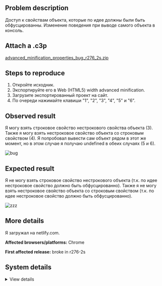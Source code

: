 ## Problem description

Доступ к свойствам объекта, которые по идее должны были быть обфусцированны. Изменение поведения при выводе самого объекта в консоль.

## Attach a .c3p

[advanced_minification_properties_bug_r276_2s.zip](https://github.com/WilsonPercival/WilsonPercival/files/7796734/advanced_minification_properties_bug_r276_2s.zip)

## Steps to reproduce

1. Откройте исходник.
2. Экспортируйте его в Web (HTML5) width advanced minification.
3. Загрузите экспортированный проект на сайт.
4. По очереди нажимайте клавиши "1", "2", "3", "4", "5" и "6".

## Observed result

Я могу взять строковое свойство нестрокового свойства объекта (3). Также я могу взять нестроковое свойство объекта со строковым свойством (4). Я попробовал вывести сам объект рядом в этот же момент, но в этом случае я получаю undefined в обеих случаях (5 и 6).

![bug](https://user-images.githubusercontent.com/91274932/147833694-cfc0cd2d-2d9d-4ced-95f9-5f6a09fc98a2.png)

## Expected result

Я не могу взять строковое свойство нестрокового объекта (т.к. по идее нестроковое свойство должно быть обфусцированно). Также я не могу взять нестроковое свойство объекта со строковым свойством (т.к. по идее нестроковое свойство должно быть обфусцированно).

![zzz](https://user-images.githubusercontent.com/91274932/147833911-e26b3a57-013f-4b87-8dd9-40159ef676c8.png)

## More details

Я загружал на netlify.com.

**Affected browsers/platforms:** Chrome

**First affected release:** broke in r276-2s

## System details

<details><summary>View details</summary>

Platform information
Browser: Chrome
Browser version: 95.0.4638.54
Browser engine: Chromium
Context: browser
Operating system: Windows
Operating system version: 7
Device type: desktop
Device pixel ratio: 1
Logical CPU cores: 2
Approx. device memory: 4 GB
User agent: Mozilla/5.0 (Windows NT 6.1; Win64; x64) AppleWebKit/537.36 (KHTML, like Gecko) Chrome/95.0.4638.54 Safari/537.36
C3 release: r276.2 (stable)
Language setting: en-US

Local storage
Storage quota (approx): 59 gb
Storage usage (approx): 331 mb (0.6%)
Persistant storage: No

Browser support notes
This list contains missing features that are not required, but could improve performance or user experience if supported.

UI effects are disabled in settings.
WebGL 2+ is not supported. Rendering quality and features may be affected.
WebGL information
Version string: WebGL 1.0 (OpenGL ES 2.0 Chromium)
Numeric version: 1
Supports NPOT textures: partial
Supports GPU profiling: no
Supports highp precision: yes
Vendor: Google Inc. (Intel)
Renderer: ANGLE (Intel, Intel(R) HD Graphics Direct3D9Ex vs_3_0 ps_3_0, igdumdim64.dll-10.18.10.4653)
Major performance caveat: no
Maximum texture size: 8192
Point size range: 1 to 256
Extensions:

ANGLE_instanced_arrays
EXT_blend_minmax
EXT_color_buffer_half_float
EXT_float_blend
EXT_frag_depth
EXT_shader_texture_lod
EXT_texture_filter_anisotropic
WEBKIT_EXT_texture_filter_anisotropic
EXT_sRGB
KHR_parallel_shader_compile
OES_element_index_uint
OES_standard_derivatives
OES_texture_float
OES_texture_float_linear
OES_texture_half_float
OES_texture_half_float_linear
OES_vertex_array_object
WEBGL_color_buffer_float
WEBGL_compressed_texture_s3tc
WEBKIT_WEBGL_compressed_texture_s3tc
WEBGL_compressed_texture_s3tc_srgb
WEBGL_debug_renderer_info
WEBGL_debug_shaders
WEBGL_depth_texture
WEBKIT_WEBGL_depth_texture
WEBGL_lose_context
WEBKIT_WEBGL_lose_context
WEBGL_multi_draw
Audio information
System sample rate: 48000 Hz
Output channels: 2
Output interpretation: speakers
Supported decode formats:

WebM Opus (audio/webm; codecs=opus)
Ogg Opus (audio/ogg; codecs=opus)
WebM Vorbis (audio/webm; codecs=vorbis)
Ogg Vorbis (audio/ogg; codecs=vorbis)
MPEG-4 AAC (audio/mp4; codecs=mp4a.40.5)
MP3 (audio/mpeg)
FLAC (audio/flac)
PCM WAV (audio/wav; codecs=1)
Supported encode formats:

WebM Opus (audio/webm; codecs=opus)
Video information
Supported decode formats:

WebM AV1 (video/webm; codecs=av01.0.00M.08)
MP4 AV1 (video/mp4; codecs=av01.0.00M.08)
WebM VP9 (video/webm; codecs=vp9)
WebM VP8 (video/webm; codecs=vp8)
Ogg Theora (video/ogg; codecs=theora)
H.264 (video/mp4; codecs=avc1.42E01E)
Supported encode formats:

WebM VP9 (video/webm; codecs=vp9)
WebM VP8 (video/webm; codecs=vp8)

</details>
